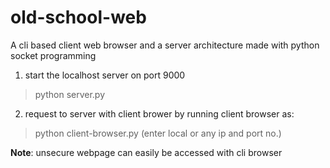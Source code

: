 # old-school-web

A cli based client web browser and a server architecture made with python socket programming

1. start the localhost server on port 9000
> python server.py 

2. request to server with client brower by running client browser as:
> python client-browser.py
(enter local or any ip and port no.)


**Note**: unsecure webpage can easily be accessed with cli browser
